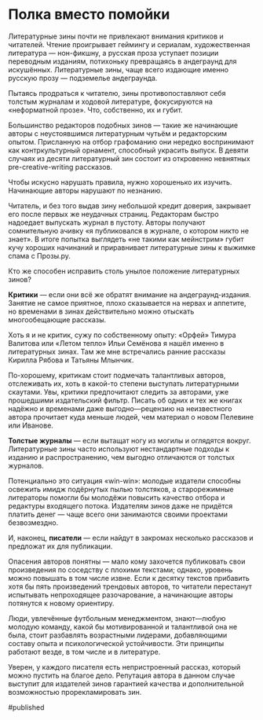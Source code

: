 
# Полка вместо помойки

Литературные зины почти не привлекают внимания критиков и читателей. Чтение проигрывает геймингу и сериалам, художественная литература — нон-фикшну, а русская проза уступает позиции переводным изданиям, потихоньку превращаясь в андеграунд для искушённых.  Литературные зины, чаще всего издающие именно русскую прозу — подземелье андеграунда.

Пытаясь продраться к читателю, зины противопоставляют себя толстым журналам и ходовой литературе, фокусируются на «неформатной прозе». Что, собственно, их и губит. 

Большинство редакторов подобных зинов — такие же начинающие авторы с неустоявшимся литературным чутьём и редакторским опытом. Присланную на отбор графоманию они нередко воспринимают как контркультурный орнамент, способный украсить выпуск. В девяти случаях из десяти литературный зин состоит из откровенно невнятных pre-creative-writing рассказов.

Чтобы искусно нарушать правила, нужно хорошенько их изучить. Начинающие авторы нарушают по незнанию.

Читатель, и без того выдав зину небольшой кредит доверия, закрывает его после первых же неудачных страниц. Редакторам быстро надоедает выпускать журнал в пустоту. Авторы получают сомнительную ачивку «я публиковался в журнале, о котором никто не знает». В итоге попытка выглядеть «не такими как мейнстрим» губит кучу хороших начинаний и приравнивает литературные зины к выжимке спама с Прозы.ру.

Кто же способен исправить столь унылое положение литературных зинов?

**Критики** — если они всё же обратят внимание на андеграунд-издания.  Занятие не самое приятное, плохо сказывается на нервах и аппетите, но временами в зинах действительно можно отыскать многообещающие рассказы.

Хоть я и не критик, сужу по собственному опыту: «Орфей» Тимура Валитова или «Летом тепло» Ильи Семёнова я нашёл именно в литературных зинах. Там же мне встречались ранние рассказы Кирилла Рябова и Татьяны Млынчик.

По-хорошему, критикам стоит подмечать талантливых авторов, отслеживать их, хоть в какой-то степени выступать литературными скаутами. Увы, критики предпочитают следить за авторами, уже прошедшими издательский фильтр. Писать об одних и тех же книгах надёжно и временами даже выгодно—рецензию на неизвестного автора прочитает куда меньше людей, чем материал о новом Пелевине или Иванове.

**Толстые журналы** — если вытащат ногу из могилы и оглядятся вокруг. Литературные зины часто используют нестандартные подходы к изданию и распространению, чем выгодно отличаются от толстых журналов.

Потенциально это ситуация «win-win»: молодые издатели способны освежить имидж подёрнутых пылью толстяков, а старорежимные литераторы помогли бы молодёжи повысить качество отбора и редактуры входящего потока.  Издателям зинов даже не придётся платить денег — чаще всего они занимаются своими проектами безвозмездно.

И, наконец, **писатели** — если найдут в закромах несколько рассказов и предложат их для публикации.

Опасения авторов понятны — мало кому захочется публиковать свои произведения по соседству с плохими текстами; однако, уровень можно повышать в том числе извне. Если к десятку текстов прибавить хотя бы пять произведений трендовых авторов, то читатели перестанут испытывать непроходящее разочарование, а начинающие авторы потянутся к новому ориентиру.

Люди, увлечённые футбольным менеджментом, знают—любую молодую команду, какой бы мотивированной и талантливой она не была, стоит разбавлять возрастными лидерами, добавляющими составу опыта и психологической устойчивости. Эти принципы работают везде, в том числе и в литературе.

Уверен, у каждого писателя есть непристроенный рассказ, который можно пустить на благое дело. Репутация автора в данном случае выступит для издателей зинов гарантией качества и дополнительной возможностью прорекламировать зин.

#published